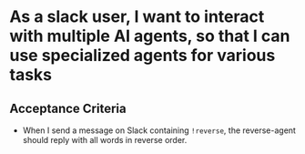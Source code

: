 # As a slack user, I want to interact with multiple AI agents, so that I can use specialized agents for various tasks

## Acceptance Criteria
- When I send a message on Slack containing `!reverse`, the reverse-agent should reply with all words in reverse order.
